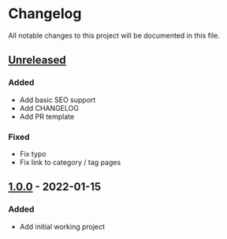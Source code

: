 # Changelog

All notable changes to this project will be documented in this file.

## [Unreleased]

### Added

- Add basic SEO support
- Add CHANGELOG
- Add PR template

### Fixed

- Fix typo
- Fix link to category / tag pages

## [1.0.0] - 2022-01-15

### Added

- Add initial working project

[unreleased]: https://github.com/olivierlacan/keep-a-changelog/compare/v1.0.0...HEAD
[1.0.0]: https://github.com/shyamajp/gatsby-theme-paste/releases/tag/v1.0.0
